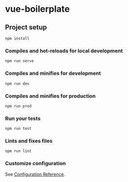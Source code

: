 # vue-boilerplate

## Project setup
```
npm install
```

### Compiles and hot-reloads for local development
```
npm run serve
```

### Compiles and minifies for development
```
npm run dev
```

### Compiles and minifies for production
```
npm run prod
```

### Run your tests
```
npm run test
```

### Lints and fixes files
```
npm run lint
```

### Customize configuration
See [Configuration Reference](https://cli.vuejs.org/config/).

